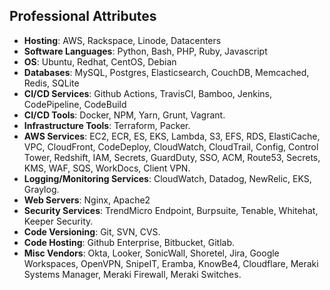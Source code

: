 ## Professional Attributes

- **Hosting**: AWS, Rackspace, Linode, Datacenters
- **Software Languages**: Python, Bash, PHP, Ruby, Javascript
- **OS**: Ubuntu, Redhat, CentOS, Debian
- **Databases**: MySQL, Postgres, Elasticsearch, CouchDB, Memcached, Redis, SQLite
- **CI/CD Services**: Github Actions, TravisCI, Bamboo, Jenkins, CodePipeline, CodeBuild
- **CI/CD Tools**: Docker, NPM, Yarn, Grunt, Vagrant.
- **Infrastructure Tools**: Terraform, Packer. 
- **AWS Services**: EC2, ECR, ES, EKS, Lambda, S3, EFS, RDS, ElastiCache, VPC, CloudFront, CodeDeploy, CloudWatch, CloudTrail, Config, Control Tower, Redshift, IAM, Secrets, GuardDuty, SSO, ACM, Route53, Secrets, KMS, WAF, SQS, WorkDocs, Client VPN. 
- **Logging/Monitoring Services**: CloudWatch, Datadog, NewRelic, EKS, Graylog.
- **Web Servers**: Nginx, Apache2 
- **Security Services**: TrendMicro Endpoint, Burpsuite, Tenable, Whitehat, Keeper Security. 
- **Code Versioning**: Git, SVN, CVS. 
- **Code Hosting**: Github Enterprise, Bitbucket, Gitlab.
- **Misc Vendors**: Okta, Looker, SonicWall, Shoretel, Jira, Google Workspaces, OpenVPN, SnipeIT, Eramba, KnowBe4, Cloudflare, Meraki Systems Manager, Meraki Firewall, Meraki Switches. 
